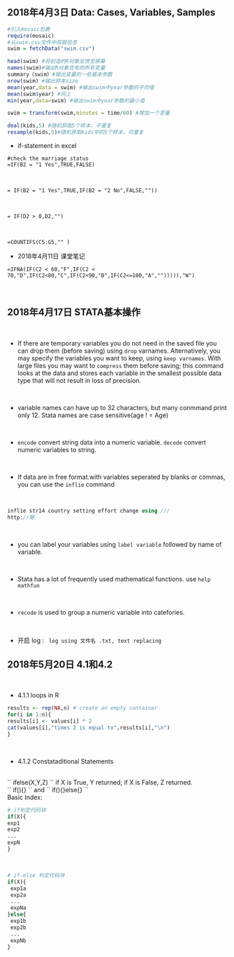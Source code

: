 2018年4月3日 Data: Cases, Variables, Samples
------------------------------------------
```r
#引入mosaic包裹
require(mosaic)
#从swim.csv文件中获取信息
swim = fetchData("swim.csv")

head(swim) #将创造的R对象反馈至屏幕
names(swim)#输出R对象含有的所有变量
summary（swim）#输出变量的一些基本参数
nrow(swim) #输出样本size
mean(year,data = swim) #输出swim中year参数的平均值
mean(swim$year) #同上
min(year,data=swim) #输出swim中year参数的最小值

swim = transform(swim,minutes = time/60) #增加一个变量

deal(kids,5) #随机获取5个样本，不重复
resample(kids,5)#随机获取kids中的5个样本，可重复
```

* if-statement in excel
```
#check the marriage status 
=IF(B2 = "1 Yes",TRUE,FALSE)
```
<br>

```
= IF(B2 = "1 Yes",TRUE,IF(B2 = "2 No",FALSE,""))
```
<br>

```
= IF(D2 > 0,D2,"")
```
<br>

```
=COUNTIFS(C5:G5,"" )
```

* 2018年4月11日 课堂笔记
```
=IFNA(IF(C2 < 60,"F",IF(C2 < 70,"D",IF(C2<80,"C",IF(C2<90,"B",IF(C2<=100,"A",""))))),"W")
```
<br>

2018年4月17日 STATA基本操作
------------------------
<br>

* If there are temporary variables you do not need in the saved file you can drop them (before saving) using ``drop`` varnames. Alternatively, you may specify the variables you want to keep, using ``keep varnames``. With large files you may want to ``compress`` them before saving; this command looks at the data and stores each variable in the smallest possible data type that will not result in loss of precision.
<br>

* variable names can have up to 32 characters, but many conmmand print only 12. Stata names are case sensitive(age ! = Age)
<br>

* ``encode`` convert string data into a numeric variable. ``decode`` convert numeric variables to string.
<br>

* If data are in free format.with variables seperated by blanks or commas, you can use the ``inflie`` command
<br>

```stata
inflie str14 country setting effort change using ///
http://略
```

<br>

* you can label your variables using ``label variable`` followed by name of variable.
<br>

* Stata has a lot of frequently used mathematical functions. use ``help mathfun``
<br>

* ``recode`` is used to group a numeric variable into catefories.
<br>

* 开启 log : `` log using 文件名 .txt, text replacing``

2018年5月20日 4.1和4.2
---------------------
<br>

* 4.1.1 loops in R

```r
results <- rep(NA,n) # create an empty container
for(i in 1:n){
results[i] <- values[i] * 2
cat(values[i],"times 2 is equal to",results[i],"\n")
}
```
<br>

* 4.1.2 Constataditional Statements
<br>
`` ifelse(X,Y,Z) `` if X is True, Y returned; if X is False, Z returned.
<br>
`` if(){} ``  and  `` if(){}else{} ``
<br>
Basic Index:
<br>

```r
# if判定代码块
if(X){
exp1
exp2
...
expN
}
```
<br>

```r
# if-else 判定代码块
if(X){
 exp1a
 exp2a
 ...
 expNa
}else{
 exp1b
 exp2b
 ...
 expNb
}
```
<br>
